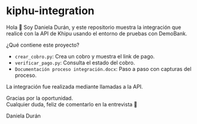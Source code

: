 # kiphu-integration

Hola 👋 Soy Daniela Durán, y este repositorio muestra la integración que realicé con la API de Khipu usando el entorno de pruebas con DemoBank.

¿Qué contiene este proyecto?

- `crear_cobro.py`: Crea un cobro y muestra el link de pago.
- `verificar_pago.py`: Consulta el estado del cobro.
- `Documentación proceso integración.docx`: Paso a paso con capturas del proceso.

La integración fue realizada mediante llamadas a la API.

Gracias por la oportunidad.  
Cualquier duda, feliz de comentarlo en la entrevista 🙂

Daniela Durán

